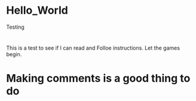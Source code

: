 # Hello_World
Testing
#
This is a test to see if I can read and Folloe instructions.  Let the games begin.
# Making comments is a good thing to do
